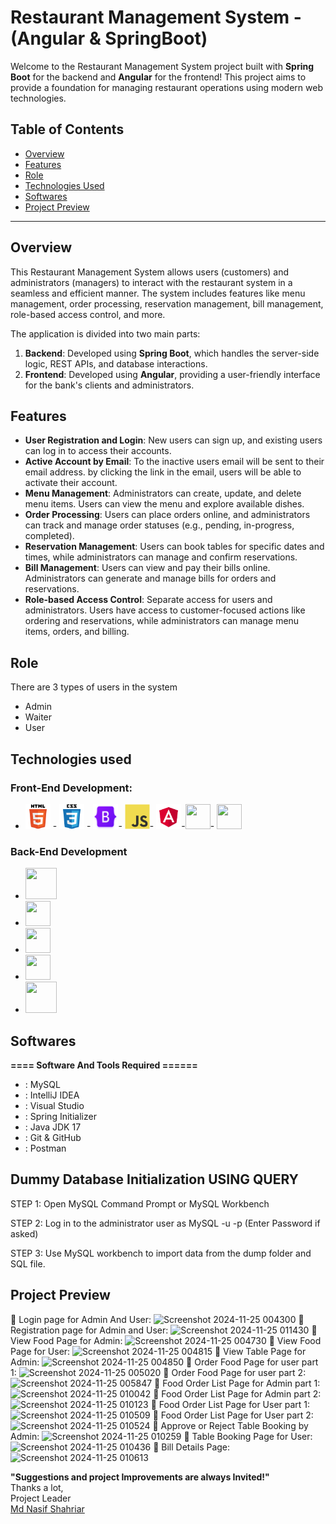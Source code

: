 # Restaurant Management System - (Angular & SpringBoot)

Welcome to the Restaurant Management System project built with **Spring Boot** for the backend and **Angular** for the frontend! This project aims to provide a foundation for managing restaurant operations using modern web technologies.

## Table of Contents
- [Overview](#overview)
- [Features](#features)
- [Role](#role)
- [Technologies Used](#technologies-used)
- [Softwares](#softwares)
- [Project Preview](#project-preview)

-----------------   ---------------------------------------------

## Overview

This Restaurant Management System allows users (customers) and administrators (managers) to interact with the restaurant system in a seamless and efficient manner. The system includes features like menu management, order processing, reservation management, bill management, role-based access control, and more.

The application is divided into two main parts:
1. **Backend**: Developed using **Spring Boot**, which handles the server-side logic, REST APIs, and database interactions.
2. **Frontend**: Developed using **Angular**, providing a user-friendly interface for the bank's clients and administrators.

## Features

- **User Registration and Login**: New users can sign up, and existing users can log in to access their accounts.
- **Active Account by Email**: To the inactive users email will be sent to their email address. by clicking the link in the email, users will be able to activate their account.
- **Menu Management**: Administrators can create, update, and delete menu items. Users can view the menu and explore available dishes.
- **Order Processing**: Users can place orders online, and administrators can track and manage order statuses (e.g., pending, in-progress, completed).
- **Reservation Management**: Users can book tables for specific dates and times, while administrators can manage and confirm reservations.
- **Bill Management**: Users can view and pay their bills online. Administrators can generate and manage bills for orders and reservations.
- **Role-based Access Control**: Separate access for users and administrators. Users have access to customer-focused actions like ordering and reservations, while administrators can manage menu items, orders, and billing.


## Role

There are 3 types of users in the system
- Admin
- Waiter
- User

## Technologies used

### Front-End Development:
- [<img src="https://github.com/fatemazohor/fatemazohor/blob/main/svg/html5.svg" width="40" height="40">](https://github.com/NSnirjash) - [<img src="https://github.com/fatemazohor/fatemazohor/blob/main/svg/css3.svg" width="40" height="40">](https://github.com/NSnirjash) - [<img src="https://github.com/fatemazohor/fatemazohor/blob/main/svg/bootstrap-logo-shadow.png" width="40" height="40">](https://github.com/NSnirjash)- [<img src="https://github.com/fatemazohor/fatemazohor/blob/main/svg/javascript.svg" width="40" height="40">](https://github.com/NSnirjash)- [<img src="https://github.com/fatemazohor/fatemazohor/blob/main/svg/angular.svg" width="40" height="40">](https://github.com/NSnirjash)-[<img src="https://www.typescriptlang.org/icons/icon-48x48.png?v=4" width="40" height="40">](https://github.com/NSnirjash)- [<img src="https://img.icons8.com/windows/32/font-awesome.png" width="40" height="40">](https://github.com/NSnirjash)
 

### Back-End Development

- [<img src="https://github.com/user-attachments/assets/802876a1-3a54-40a6-bdc3-75f97dfc555b" width="50" height="50">](https://github.com/NSnirjash)
- [<img src="https://img.icons8.com/ios-filled/50/api-settings.png" width="40" height="40">](https://github.com/NSnirjash)
- [<img src="https://www.mysql.com/common/logos/logo-mysql-170x115.png" width="40" height="40">](https://github.com/NSnirjash)
- [<img src="https://jwt.io/img/pic_logo.svg" width="40" height="40">](https://github.com/NSnirjash)
- [<img src="https://www.oracle.com/a/ocom/img/cb71-java-logo.png" width="50" height="50">](https://github.com/NSnirjash)


## Softwares 

**==== Software And Tools Required ======**
- :  MySQL
- :  IntelliJ IDEA
- :  Visual Studio
- :  Spring Initializer
- :  Java JDK 17
- :  Git & GitHub
- :  Postman

## Dummy Database Initialization USING QUERY

STEP 1: Open MySQL Command Prompt or MySQL Workbench

STEP 2: Log in to the administrator user as MySQL -u <username> -p (Enter Password if asked)

STEP 3: Use MySQL workbench to import data from the dump folder and SQL file.

Project Preview
---------------------------------------------------------------------
:pushpin: Login page for Admin And User:
![Screenshot 2024-11-25 004300](https://github.com/user-attachments/assets/e63b5900-5bbd-48f2-8e49-7f3c84f4f57e)
:pushpin: Registration page for Admin and User:
![Screenshot 2024-11-25 011430](https://github.com/user-attachments/assets/24432e4d-b39a-41f4-be53-82a5b18a1d96)
:pushpin: View Food Page for Admin:
![Screenshot 2024-11-25 004730](https://github.com/user-attachments/assets/c36425c9-7a46-4ee3-80d5-a911ca713f82)
:pushpin: View Food Page for User:
![Screenshot 2024-11-25 004815](https://github.com/user-attachments/assets/11788332-419f-4e41-845d-e98250a4b2f1)
:pushpin: View Table Page for Admin:
![Screenshot 2024-11-25 004850](https://github.com/user-attachments/assets/0681cdf4-07e8-440f-8094-4aa555fa0f05)
:pushpin: Order Food Page for user part 1:
![Screenshot 2024-11-25 005020](https://github.com/user-attachments/assets/35e31dc9-f023-470c-9113-d24787a78858)
:pushpin: Order Food Page for user part 2:
![Screenshot 2024-11-25 005847](https://github.com/user-attachments/assets/9f821461-7a62-4cd0-8948-ea02da6221c1)
:pushpin: Food Order List Page for Admin part 1:
![Screenshot 2024-11-25 010042](https://github.com/user-attachments/assets/f1025ea2-1f0f-4230-8bf7-6bd605a95f5d)
:pushpin: Food Order List Page for Admin part 2:
![Screenshot 2024-11-25 010123](https://github.com/user-attachments/assets/6859b5c2-63d4-4b89-b730-2f6f66870763)
:pushpin: Food Order List Page for User part 1:
![Screenshot 2024-11-25 010509](https://github.com/user-attachments/assets/cd230ad4-44ab-4fe1-a793-fa08c51c760d)
:pushpin: Food Order List Page for User part 2:
![Screenshot 2024-11-25 010524](https://github.com/user-attachments/assets/24f5347d-f1cd-46be-967d-5851023a80b2)
:pushpin: Approve or Reject Table Booking by Admin:
![Screenshot 2024-11-25 010259](https://github.com/user-attachments/assets/faf53aee-93cb-43f3-90aa-7bdf79e91628)
:pushpin: Table Booking Page for User:
![Screenshot 2024-11-25 010436](https://github.com/user-attachments/assets/9aee4d12-3f03-42d9-a5c6-7f3f87d136ce)
:pushpin: Bill Details Page:
![Screenshot 2024-11-25 010613](https://github.com/user-attachments/assets/83db536d-6693-407e-b6c0-41b580eb99eb)


**"Suggestions and project Improvements are always Invited!"**  
Thanks a lot,    
Project Leader  
[Md Nasif Shahriar](https://github.com/NSnirjash)

